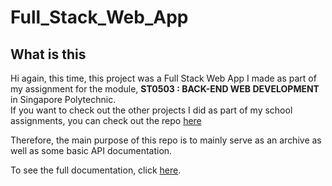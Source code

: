 # Full_Stack_Web_App  

## What is this

Hi again, this time, this project was a Full Stack Web App I made as part of my assignment for the module, **ST0503 : BACK-END WEB DEVELOPMENT** in Singapore Polytechnic.  
If you want to check out the other projects I did as part of my school assignments, you can check out the repo [here](https://github.com/chuanhao01/Public_SP)   

Therefore, the main purpose of this repo is to mainly serve as an archive as well as some basic API documentation.  

To see the full documentation, click [here](https://chuanhao01.github.io/Full_Stack_Web_App/docs/#/).